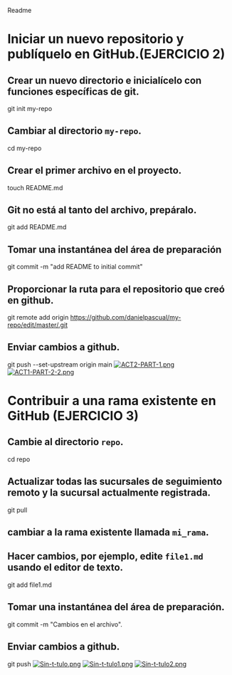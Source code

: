 Readme
# Iniciar un nuevo repositorio y publíquelo en GitHub.(EJERCICIO 2)
## Crear un nuevo directorio e inicialícelo con funciones específicas de git.
git init my-repo
## Cambiar al directorio `my-repo`.
cd my-repo
## Crear el primer archivo en el proyecto.
touch README.md
## Git no está al tanto del archivo, prepáralo.
git add README.md
## Tomar una instantánea del área de preparación
git commit -m "add README to initial commit"
## Proporcionar la ruta para el repositorio que creó en github.
git remote add origin https://github.com/danielpascual/my-repo/edit/master/.git
## Enviar cambios a github.
git push --set-upstream origin main
[![ACT2-PART-1.png](https://i.postimg.cc/fymfPjNG/ACT2-PART-1.png)](https://postimg.cc/9wX9R9zb)
[![ACT1-PART-2-2.png](https://i.postimg.cc/Y2R96LY0/ACT1-PART-2-2.png)](https://postimg.cc/7bCwD6Br)

# Contribuir a una rama existente en GitHub (EJERCICIO 3)

## Cambie al directorio `repo`.
cd repo
## Actualizar todas las sucursales de seguimiento remoto y la sucursal actualmente registrada.
git pull
## cambiar a la rama existente llamada `mi_rama`.
## Hacer cambios, por ejemplo, edite `file1.md` usando el editor de texto.
git add file1.md
## Tomar una instantánea del área de preparación.
git commit -m "Cambios en el archivo".
## Enviar cambios a github.
git push
[![Sin-t-tulo.png](https://i.postimg.cc/mZPLHpLX/Sin-t-tulo.png)](https://postimg.cc/23fNpwBh)
[![Sin-t-tulo1.png](https://i.postimg.cc/g0LsRP7c/Sin-t-tulo1.png)](https://postimg.cc/Ffm05wmw)
[![Sin-t-tulo2.png](https://i.postimg.cc/wMqDWKwm/Sin-t-tulo2.png)](https://postimg.cc/zbQLBQZz)
